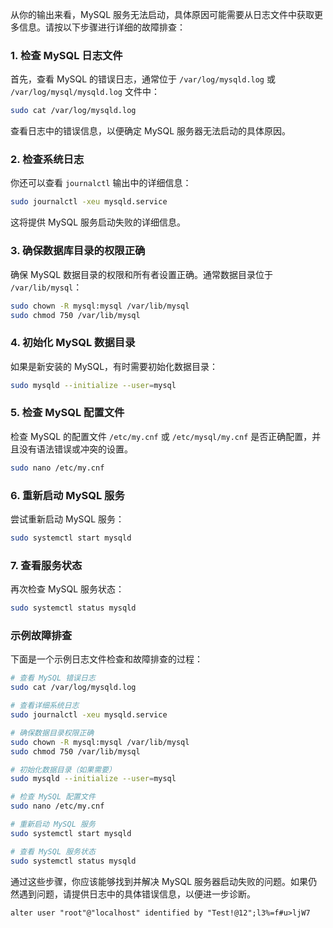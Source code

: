 从你的输出来看，MySQL 服务无法启动，具体原因可能需要从日志文件中获取更多信息。请按以下步骤进行详细的故障排查：

### 1. 检查 MySQL 日志文件

首先，查看 MySQL 的错误日志，通常位于 `/var/log/mysqld.log` 或 `/var/log/mysql/mysqld.log` 文件中：

```bash
sudo cat /var/log/mysqld.log
```

查看日志中的错误信息，以便确定 MySQL 服务器无法启动的具体原因。

### 2. 检查系统日志

你还可以查看 `journalctl` 输出中的详细信息：

```bash
sudo journalctl -xeu mysqld.service
```

这将提供 MySQL 服务启动失败的详细信息。

### 3. 确保数据库目录的权限正确

确保 MySQL 数据目录的权限和所有者设置正确。通常数据目录位于 `/var/lib/mysql`：

```bash
sudo chown -R mysql:mysql /var/lib/mysql
sudo chmod 750 /var/lib/mysql
```

### 4. 初始化 MySQL 数据目录

如果是新安装的 MySQL，有时需要初始化数据目录：

```bash
sudo mysqld --initialize --user=mysql
```

### 5. 检查 MySQL 配置文件

检查 MySQL 的配置文件 `/etc/my.cnf` 或 `/etc/mysql/my.cnf` 是否正确配置，并且没有语法错误或冲突的设置。

```bash
sudo nano /etc/my.cnf
```

### 6. 重新启动 MySQL 服务

尝试重新启动 MySQL 服务：

```bash
sudo systemctl start mysqld
```

### 7. 查看服务状态

再次检查 MySQL 服务状态：

```bash
sudo systemctl status mysqld
```

### 示例故障排查

下面是一个示例日志文件检查和故障排查的过程：

```bash
# 查看 MySQL 错误日志
sudo cat /var/log/mysqld.log

# 查看详细系统日志
sudo journalctl -xeu mysqld.service

# 确保数据目录权限正确
sudo chown -R mysql:mysql /var/lib/mysql
sudo chmod 750 /var/lib/mysql

# 初始化数据目录（如果需要）
sudo mysqld --initialize --user=mysql

# 检查 MySQL 配置文件
sudo nano /etc/my.cnf

# 重新启动 MySQL 服务
sudo systemctl start mysqld

# 查看 MySQL 服务状态
sudo systemctl status mysqld
```

通过这些步骤，你应该能够找到并解决 MySQL 服务器启动失败的问题。如果仍然遇到问题，请提供日志中的具体错误信息，以便进一步诊断。


	alter user "root"@"localhost" identified by "Test!@12";l3%=f#u>ljW7